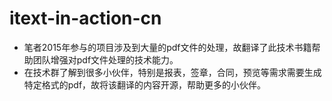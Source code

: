 # itext-in-action-cn
* 笔者2015年参与的项目涉及到大量的pdf文件的处理，故翻译了此技术书籍帮助团队增强对pdf文件处理的技术能力。
* 在技术群了解到很多小伙伴，特别是报表，签章，合同，预览等需求需要生成特定格式的pdf，故将该翻译的内容开源，帮助更多的小伙伴。
